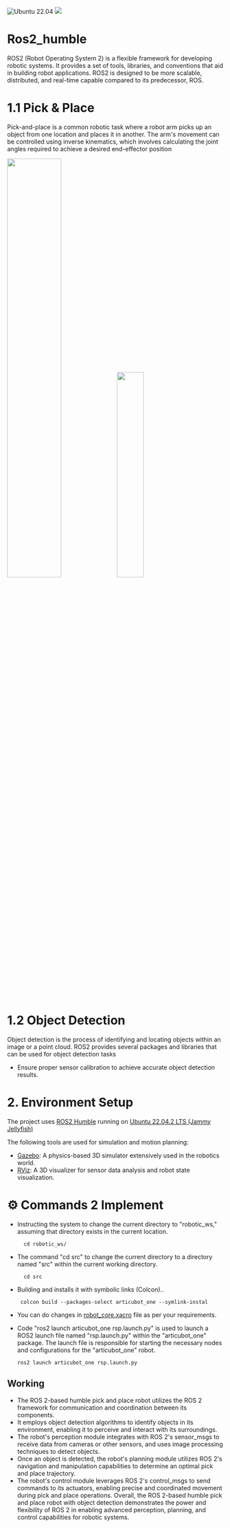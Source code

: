 <p align="left">

<img src="https://img.shields.io/badge/Ubuntu-22.04-orange.svg" alt="Ubuntu 22.04">
<img src="https://img.shields.io/badge/Python-3.x-blue.svg?logo=python&logoColor=white">

</p>

# Ros2_humble

ROS2 (Robot Operating System 2) is a flexible framework for developing robotic systems. It provides a set of tools, libraries, and conventions that aid in building robot applications. ROS2 is designed to be more scalable, distributed, and real-time capable compared to its predecessor, ROS.


  
# 1.1 Pick & Place
Pick-and-place is a common robotic task where a robot arm picks up an object from one location and places it in another. The arm's movement can be controlled using inverse kinematics, which involves calculating the joint angles required to achieve a desired end-effector position

<p align="left">

<img width="50%" src="https://github.com/Ganesh200010/Ros2_humble_Pick_Place_Object_Detection/assets/125490197/447fcb4f-bd8e-4d32-b8f6-7ee6f39b5172"/>
<img width="35%" src="https://github.com/Ganesh200010/Ros2_humble_Pick_Place_Object_Detection/assets/125490197/2a1bc3cf-2a11-4ec5-9e6a-193e454f1d26"/>

</p>


# 1.2 Object Detection

Object detection is the process of identifying and locating objects within an image or a point cloud. ROS2 provides several packages and libraries that can be used for object detection tasks

-	Ensure proper sensor calibration to achieve accurate object detection results.

# 2. Environment Setup
   
The project uses [ROS2 Humble](https://docs.ros.org/en/humble/index.html) running on [Ubuntu 22.04.2 LTS (Jammy Jellyfish)](https://releases.ubuntu.com/jammy/)

The following tools are used for simulation and motion planning:

- [Gazebo](https://gazebosim.org/home): A physics-based 3D simulator extensively used in the robotics world.
- [RViz](http://wiki.ros.org/rviz): A 3D visualizer for sensor data analysis and robot state visualization.


# ⚙️ Commands 2 Implement

    
- Instructing the system to change the current directory to "robotic_ws," assuming that directory exists in the current location.
        
        cd robotic_ws/

- The command "cd src" to change the current directory to a directory named "src" within the current working directory.
        
        cd src

-  Building and installs it with symbolic links (Colcon)..
        
        colcon build --packages-select articubot_one --symlink-instal


- You can do changes in [robot_core.xacro](url) file as per your requirements.


   
- Code "ros2 launch articubot_one rsp.launch.py" is used to launch a ROS2 launch file named "rsp.launch.py" within the "articubot_one" package. The launch file is responsible for starting the necessary nodes and configurations for the "articubot_one" robot.
  
      ros2 launch articubot_one rsp.launch.py 



## Working

- The ROS 2-based humble pick and place robot utilizes the ROS 2 framework for communication and coordination between its components.
- It employs object detection algorithms to identify objects in its environment, enabling it to perceive and interact with its surroundings.
- The robot's perception module integrates with ROS 2's sensor_msgs to receive data from cameras or other sensors, and uses image processing techniques to detect objects.
- Once an object is detected, the robot's planning module utilizes ROS 2's navigation and manipulation capabilities to determine an optimal pick and place trajectory.
- The robot's control module leverages ROS 2's control_msgs to send commands to its actuators, enabling precise and coordinated movement during pick and place operations.
Overall, the ROS 2-based humble pick and place robot with object detection demonstrates the power and flexibility of ROS 2 in enabling advanced perception, planning, and control capabilities for robotic systems.
